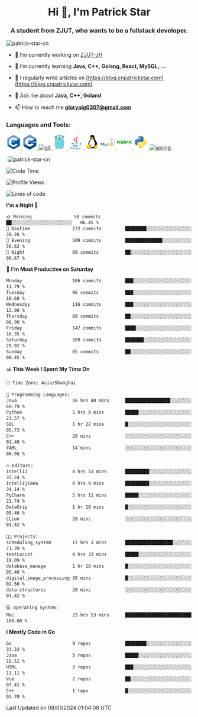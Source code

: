 <h1 align="center">Hi 👋, I'm Patrick Star</h1>
<h3 align="center">A student from ZJUT, who wants to be a fullstack developer.</h3>

<p align="left"> <img src="https://komarev.com/ghpvc/?username=patrick-star-cn&label=Profile%20views&color=0e75b6&style=flat" alt="patrick-star-cn" /> </p>

- 🔭 I’m currently working on [ZJUT-JH](https://github.com/zjutjh)

- 🌱 I’m currently learning **Java, C++, Golang, React, MySQL, ...**

- 📝 I regularly write articles on [https://blog.cnpatrickstar.com](https://blog.cnpatrickstar.com)

- 💬 Ask me about **Java, C++, Goland**

- 📫 How to reach me **glorypig0307@gmail.com**


<h3 align="left">Languages and Tools:</h3>
<p align="left"> 
  <a href="https://www.cprogramming.com/" target="_blank" rel="noreferrer"> 
    <img src="https://raw.githubusercontent.com/devicons/devicon/master/icons/c/c-original.svg" alt="c" width="40" height="40"/> 
  </a> 
  <a href="https://www.w3schools.com/cpp/" target="_blank" rel="noreferrer"> 
    <img src="https://raw.githubusercontent.com/devicons/devicon/master/icons/cplusplus/cplusplus-original.svg" alt="cplusplus" width="40" height="40"/> 
  </a> 
  <a href="https://git-scm.com/" target="_blank" rel="noreferrer"> 
    <img src="https://www.vectorlogo.zone/logos/git-scm/git-scm-icon.svg" alt="git" width="40" height="40"/> 
  </a> 
  <a href="https://golang.org" target="_blank" rel="noreferrer"> 
    <img src="https://raw.githubusercontent.com/devicons/devicon/master/icons/go/go-original.svg" alt="go" width="40" height="40"/> 
  </a> 
  <a href="https://www.java.com" target="_blank" rel="noreferrer"> 
    <img src="https://raw.githubusercontent.com/devicons/devicon/master/icons/java/java-original.svg" alt="java" width="40" height="40"/> 
  </a> 
  <a href="https://www.linux.org/" target="_blank" rel="noreferrer"> 
    <img src="https://raw.githubusercontent.com/devicons/devicon/master/icons/linux/linux-original.svg" alt="linux" width="40" height="40"/> 
  </a> 
  <a href="https://www.mysql.com/" target="_blank" rel="noreferrer"> 
    <img src="https://raw.githubusercontent.com/devicons/devicon/master/icons/mysql/mysql-original-wordmark.svg" alt="mysql" width="40" height="40"/> 
  </a> 
  <a href="https://www.nginx.com" target="_blank" rel="noreferrer"> 
    <img src="https://raw.githubusercontent.com/devicons/devicon/master/icons/nginx/nginx-original.svg" alt="nginx" width="40" height="40"/> 
  </a> 
  <a href="https://www.python.org" target="_blank" rel="noreferrer"> 
    <img src="https://raw.githubusercontent.com/devicons/devicon/master/icons/python/python-original.svg" alt="python" width="40" height="40"/> 
  </a> 
  <a href="https://spring.io/" target="_blank" rel="noreferrer"> 
    <img src="https://www.vectorlogo.zone/logos/springio/springio-icon.svg" alt="spring" width="40" height="40"/> 
  </a>
</p>

<p>&nbsp;<img align="center" src="https://github-readme-stats.vercel.app/api?username=patrick-star-cn&show_icons=true&locale=en" alt="patrick-star-cn" /></p>

<!--START_SECTION:waka-->
![Code Time](http://img.shields.io/badge/Code%20Time-511%20hrs%2015%20mins-blue)

![Profile Views](http://img.shields.io/badge/Profile%20Views-1-blue)

![Lines of code](https://img.shields.io/badge/From%20Hello%20World%20I%27ve%20Written-5.2%20million%20lines%20of%20code-blue)

**I'm a Night 🦉** 

```text
🌞 Morning                58 commits          ██░░░░░░░░░░░░░░░░░░░░░░░   06.45 % 
🌆 Daytime                272 commits         ████████░░░░░░░░░░░░░░░░░   30.26 % 
🌃 Evening                509 commits         ██████████████░░░░░░░░░░░   56.62 % 
🌙 Night                  60 commits          ██░░░░░░░░░░░░░░░░░░░░░░░   06.67 % 
```
📅 **I'm Most Productive on Saturday** 

```text
Monday                   106 commits         ███░░░░░░░░░░░░░░░░░░░░░░   11.79 % 
Tuesday                  96 commits          ███░░░░░░░░░░░░░░░░░░░░░░   10.68 % 
Wednesday                116 commits         ███░░░░░░░░░░░░░░░░░░░░░░   12.90 % 
Thursday                 80 commits          ██░░░░░░░░░░░░░░░░░░░░░░░   08.90 % 
Friday                   147 commits         ████░░░░░░░░░░░░░░░░░░░░░   16.35 % 
Saturday                 269 commits         ███████░░░░░░░░░░░░░░░░░░   29.92 % 
Sunday                   85 commits          ██░░░░░░░░░░░░░░░░░░░░░░░   09.45 % 
```


📊 **This Week I Spent My Time On** 

```text
🕑︎ Time Zone: Asia/Shanghai

💬 Programming Languages: 
Java                     16 hrs 40 mins      █████████████████░░░░░░░░   69.79 % 
Python                   5 hrs 9 mins        █████░░░░░░░░░░░░░░░░░░░░   21.57 % 
SQL                      1 hr 22 mins        █░░░░░░░░░░░░░░░░░░░░░░░░   05.73 % 
C++                      20 mins             ░░░░░░░░░░░░░░░░░░░░░░░░░   01.40 % 
YAML                     14 mins             ░░░░░░░░░░░░░░░░░░░░░░░░░   00.98 % 

🔥 Editors: 
IntelliJ                 8 hrs 53 mins       █████████░░░░░░░░░░░░░░░░   37.24 % 
Intellijidea             8 hrs 9 mins        █████████░░░░░░░░░░░░░░░░   34.14 % 
PyCharm                  5 hrs 11 mins       █████░░░░░░░░░░░░░░░░░░░░   21.74 % 
DataGrip                 1 hr 18 mins        █░░░░░░░░░░░░░░░░░░░░░░░░   05.46 % 
CLion                    20 mins             ░░░░░░░░░░░░░░░░░░░░░░░░░   01.42 % 

🐱‍💻 Projects: 
scheduling_system        17 hrs 3 mins       ██████████████████░░░░░░░   71.39 % 
testLocust               4 hrs 33 mins       █████░░░░░░░░░░░░░░░░░░░░   19.09 % 
database_manage          1 hr 18 mins        █░░░░░░░░░░░░░░░░░░░░░░░░   05.46 % 
digital_image_processing 36 mins             █░░░░░░░░░░░░░░░░░░░░░░░░   02.56 % 
data-structures          20 mins             ░░░░░░░░░░░░░░░░░░░░░░░░░   01.42 % 

💻 Operating System: 
Mac                      23 hrs 53 mins      █████████████████████████   100.00 % 
```

**I Mostly Code in Go** 

```text
Go                       9 repos             ████████░░░░░░░░░░░░░░░░░   33.33 % 
Java                     5 repos             █████░░░░░░░░░░░░░░░░░░░░   18.52 % 
HTML                     3 repos             ███░░░░░░░░░░░░░░░░░░░░░░   11.11 % 
Vue                      2 repos             ██░░░░░░░░░░░░░░░░░░░░░░░   07.41 % 
C++                      1 repo              █░░░░░░░░░░░░░░░░░░░░░░░░   03.70 % 
```




 Last Updated on 08/01/2024 01:04:08 UTC
<!--END_SECTION:waka-->